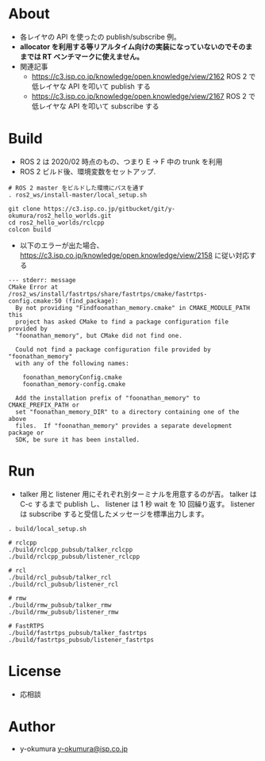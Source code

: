 # About
- 各レイヤの API を使ったの publish/subscribe 例。
- **allocator を利用する等リアルタイム向けの実装になっていないのでそのままでは RT ベンチマークに使えません。**
- 関連記事
  - https://c3.isp.co.jp/knowledge/open.knowledge/view/2162 ROS 2 で低レイヤな API を叩いて publish する
  - https://c3.isp.co.jp/knowledge/open.knowledge/view/2167 ROS 2 で低レイヤな API を叩いて subscribe する


# Build
- ROS 2 は 2020/02 時点のもの、つまり E -> F 中の trunk を利用
- ROS 2 ビルド後、環境変数をセットアップ.

```
# ROS 2 master をビルドした環境にパスを通す
. ros2_ws/install-master/local_setup.sh

git clone https://c3.isp.co.jp/gitbucket/git/y-okumura/ros2_hello_worlds.git
cd ros2_hello_worlds/rclcpp
colcon build
```

- 以下のエラーが出た場合、https://c3.isp.co.jp/knowledge/open.knowledge/view/2158 に従い対応する

```
--- stderr: message                                                                                         
CMake Error at /ros2_ws/install/fastrtps/share/fastrtps/cmake/fastrtps-config.cmake:50 (find_package):
  By not providing "Findfoonathan_memory.cmake" in CMAKE_MODULE_PATH this
  project has asked CMake to find a package configuration file provided by
  "foonathan_memory", but CMake did not find one.

  Could not find a package configuration file provided by "foonathan_memory"
  with any of the following names:

    foonathan_memoryConfig.cmake
    foonathan_memory-config.cmake

  Add the installation prefix of "foonathan_memory" to CMAKE_PREFIX_PATH or
  set "foonathan_memory_DIR" to a directory containing one of the above
  files.  If "foonathan_memory" provides a separate development package or
  SDK, be sure it has been installed.
```

# Run
- talker 用と listener 用にそれぞれ別ターミナルを用意するのが吉。
  talker は C-c するまで publish し、 listener は 1 秒 wait を 10 回繰り返す。
  listener は subscribe すると受信したメッセージを標準出力します。

```
. build/local_setup.sh

# rclcpp
./build/rclcpp_pubsub/talker_rclcpp
./build/rclcpp_pubsub/listener_rclcpp

# rcl
./build/rcl_pubsub/talker_rcl
./build/rcl_pubsub/listener_rcl

# rmw
./build/rmw_pubsub/talker_rmw
./build/rmw_pubsub/listener_rmw

# FastRTPS
./build/fastrtps_pubsub/talker_fastrtps
./build/fastrtps_pubsub/listener_fastrtps
```

# License
- 応相談

# Author
- y-okumura <y-okumura@isp.co.jp>
